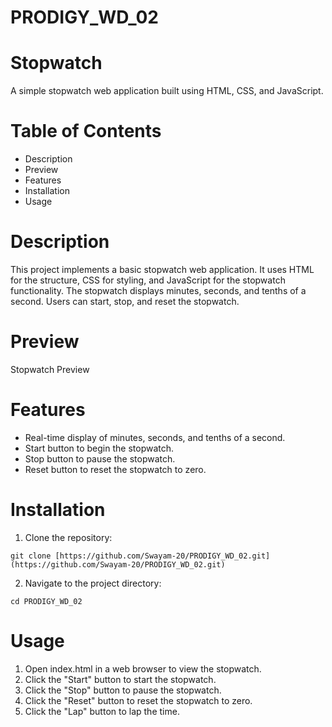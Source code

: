 # PRODIGY_WD_02

# Stopwatch
A simple stopwatch web application built using HTML, CSS, and JavaScript.

# Table of Contents
* Description
* Preview
* Features
* Installation
* Usage 

# Description
This project implements a basic stopwatch web application. It uses HTML for the structure, CSS for styling, and JavaScript for the stopwatch functionality. The stopwatch displays minutes, seconds, and tenths of a second. Users can start, stop, and reset the stopwatch.

# Preview

Stopwatch Preview

# Features
* Real-time display of minutes, seconds, and tenths of a second.
* Start button to begin the stopwatch.
* Stop button to pause the stopwatch.
* Reset button to reset the stopwatch to zero.

# Installation
1. Clone the repository:
 
```git clone [https://github.com/Swayam-20/PRODIGY_WD_02.git](https://github.com/Swayam-20/PRODIGY_WD_02.git)```

2. Navigate to the project directory:
   
```cd PRODIGY_WD_02```

# Usage
1. Open index.html in a web browser to view the stopwatch.
2. Click the "Start" button to start the stopwatch.
3. Click the "Stop" button to pause the stopwatch.
4. Click the "Reset" button to reset the stopwatch to zero.
5. Click the "Lap" button to lap the time.

